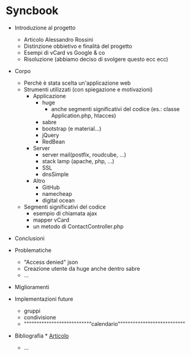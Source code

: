 # Syncbook
* Introduzione al progetto
  * Articolo Alessandro Rossini
  * Distinzione obbietivo e finalità del progetto
  * Esempi di vCard vs Google & co
  * Risoluzione (abbiamo deciso di svolgere questo ecc ecc)

* Corpo
  * Perchè è stata scelta un'applicazione web
  * Strumenti utilizzati (con spiegazione e motivazioni)
    * Applicazione
      * huge
        * anche segmenti significativi del codice (es.: classe Application.php, htacces)
      * sabre
      * bootstrap (e material...)
      * jQuery
      * RedBean
    * Server
      * server mail(postfix, roudcube, ...)
      * stack lamp (apache, php, ...)
      * SSL
      * dnsSimple
    * Altro
      * GitHub
      * namecheap
      * digital ocean
  * Segmenti significativi del codice
    * esempio di chiamata ajax
    * mapper vCard
    * un metodo di ContactController.php
 * Conclusioni
  * Problematiche
    * "Access denied" json 
    * Creazione utente da huge anche dentro sabre
    * ...
  * Miglioramenti
  * Implementazioni future
    * gruppi
    * condivisione
    * """""""""""""""""""""""""""calendario"""""""""""""""""""""""""""
  * Bibliografia
 			* [Articolo](http://alessandrorossini.org/2012/11/15/the-sad-story-of-the-vcard-format-and-its-lack-of-interoperability/)
   	* ...
